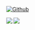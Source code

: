 [![Github](https://img.shields.io/github/followers/gregl83?label=Followers&logo=Github)](https://github.com/gregl83)

<!--
![Top Langs](https://readme-stats-cfgj2cxdy.vercel.app/api/top-langs/?username=gregl83&hide=php&theme=tokyonight)
![GitHub stats](https://readme-stats-cfgj2cxdy.vercel.app/api?username=gregl83&count_private=true&show_icons=true&theme=tokyonight)
-->
<div>
<a href="https://readme-stats-cfgj2cxdy.vercel.app/api/top-langs/?username=gregl83&hide=php&theme=tokyonight">
  <img align="left" src="https://readme-stats-cfgj2cxdy.vercel.app/api/top-langs/?username=gregl83&hide=php&theme=tokyonight" />
</a>
<a href="https://readme-stats-cfgj2cxdy.vercel.app/api?username=gregl83&count_private=true&show_icons=true&theme=tokyonight">
  <img  align="left" src="https://readme-stats-cfgj2cxdy.vercel.app/api?username=gregl83&count_private=true&show_icons=true&theme=tokyonight" />
</a>
</div>
